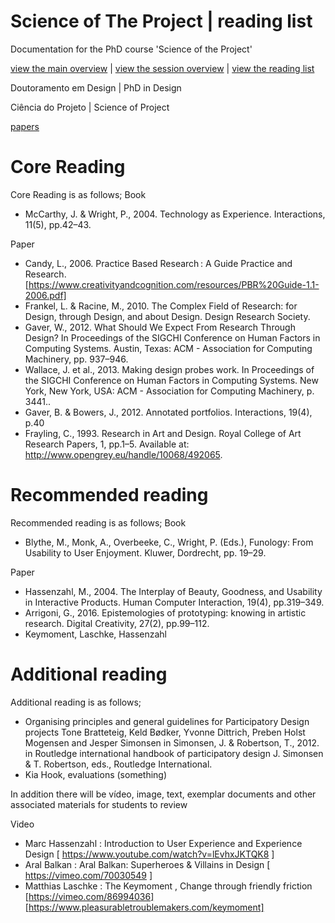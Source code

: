 
# Science of The Project | reading list
Documentation for the PhD course 'Science of the Project'

[view the main overview](README.md) | 
[view the session overview](sessions.md) | 
[view the reading list](reading.md)


Doutoramento em Design | PhD in Design

Ciência do Projeto | Science of Project

[papers](papers)

#  Core Reading
Core Reading is as follows;
Book
*  McCarthy, J. & Wright, P., 2004. Technology as Experience. Interactions, 11(5), pp.42–43.

Paper
* Candy, L., 2006. Practice Based Research : A Guide Practice and Research. 
   [https://www.creativityandcognition.com/resources/PBR%20Guide-1.1-2006.pdf]
* Frankel, L. & Racine, M., 2010. The Complex Field of Research: for Design, through Design, and about Design. Design Research Society.
* Gaver, W., 2012. What Should We Expect From Research Through Design? In Proceedings of the SIGCHI Conference on Human Factors in Computing Systems. Austin, Texas: ACM - Association for Computing Machinery, pp. 937–946.
* Wallace, J. et al., 2013. Making design probes work. In Proceedings of the SIGCHI Conference on Human Factors in Computing Systems. New York, New York, USA: ACM - Association for Computing Machinery, p. 3441..
* Gaver, B. & Bowers, J., 2012. Annotated portfolios. Interactions, 19(4), p.40
* Frayling, C., 1993. Research in Art and Design. Royal College of Art Research Papers, 1, pp.1–5. Available at: http://www.opengrey.eu/handle/10068/492065.

# Recommended reading
Recommended reading is as follows;
Book
* Blythe, M., Monk, A., Overbeeke, C., Wright, P. (Eds.), Funology: From Usability to User Enjoyment. Kluwer, Dordrecht, pp. 19–29.

Paper
* Hassenzahl, M., 2004. The Interplay of Beauty, Goodness, and Usability in Interactive Products. Human Computer Interaction, 19(4), pp.319–349.
* Arrigoni, G., 2016. Epistemologies of prototyping: knowing in artistic research. Digital Creativity, 27(2), pp.99–112.
* Keymoment, Laschke, Hassenzahl

# Additional reading
Additional reading is as follows;
* Organising principles and general guidelines for Participatory Design projects
Tone Bratteteig, Keld Bødker, Yvonne Dittrich, Preben Holst Mogensen and Jesper Simonsen in Simonsen, J. & Robertson, T., 2012. in  Routledge international handbook of participatory design J. Simonsen & T. Robertson, eds., Routledge International.
* Kia Hook, evaluations (something)


In addition there will be vídeo, image, text, exemplar documents and other associated materials for students to review

Video
* Marc Hassenzahl : Introduction to User Experience and Experience Design
    [ https://www.youtube.com/watch?v=lEvhxJKTQK8 ]
* Aral Balkan : Aral Balkan: Superheroes & Villains in Design
    [ https://vimeo.com/70030549 ]
* Matthias Laschke : The Keymoment , Change through friendly friction
    [https://vimeo.com/86994036]
    [https://www.pleasurabletroublemakers.com/keymoment]

